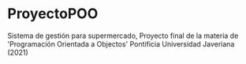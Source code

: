 # ProyectoPOO
Sistema de gestión para supermercado, Proyecto final de la materia de 'Programación Orientada a Objectos'
Pontificia Universidad Javeriana (2021)
